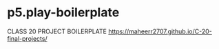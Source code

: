 # p5.play-boilerplate
CLASS 20 PROJECT BOILERPLATE
https://maheerr2707.github.io/C-20-final-projects/
